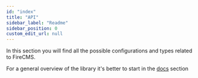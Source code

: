 ```yaml
---
id: "index"
title: "API"
sidebar_label: "Readme"
sidebar_position: 0
custom_edit_url: null
---
```


In this section you will find all the possible configurations and types
related to FireCMS.

For a general overview of the library it's better to start in the [docs](index.mdx)
section
